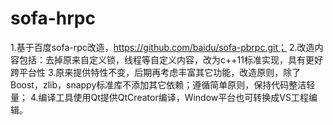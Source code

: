 # sofa-hrpc

1.基于百度sofa-rpc改造，https://github.com/baidu/sofa-pbrpc.git；
2.改造内容包括：去掉原来自定义锁，线程等自定义内容，改为c++11标准实现，具有更好跨平台性
3.原来提供特性不变，后期再考虑丰富其它功能，改造原则，除了Boost，zlib，snappy标准库不添加其它依赖；遵循简单原则，保持代码整洁轻量；
4.编译工具使用Qt提供QtCreator编译，Window平台也可转换成VS工程编辑。
